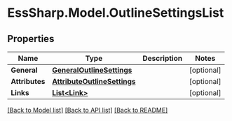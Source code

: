 # EssSharp.Model.OutlineSettingsList

## Properties

Name | Type | Description | Notes
------------ | ------------- | ------------- | -------------
**General** | [**GeneralOutlineSettings**](GeneralOutlineSettings.md) |  | [optional] 
**Attributes** | [**AttributeOutlineSettings**](AttributeOutlineSettings.md) |  | [optional] 
**Links** | [**List&lt;Link&gt;**](Link.md) |  | [optional] 

[[Back to Model list]](../README.md#documentation-for-models) [[Back to API list]](../README.md#documentation-for-api-endpoints) [[Back to README]](../README.md)

